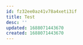 ```yaml
---
id: fz32ee0az41v78a4xeti3if
title: Test
desc: ''
updated: 1688071443670
created: 1688071443670
---
```

